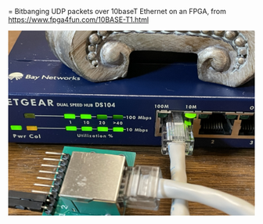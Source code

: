 = Bitbanging UDP packets over 10baseT Ethernet on an FPGA, from
https://www.fpga4fun.com/10BASE-T1.html

![gift of gab](_posts/IMG_4836.jpg?raw=true)
